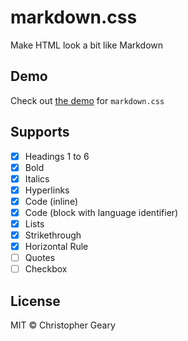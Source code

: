 # markdown.css

Make HTML look a bit like Markdown

## Demo

Check out [the demo](https://markdown-css.netlify.com) for `markdown.css`

## Supports

* [x] Headings 1 to 6
* [x] Bold
* [x] Italics
* [x] Hyperlinks
* [x] Code (inline)
* [x] Code (block with language identifier)
* [x] Lists
* [x] Strikethrough
* [x] Horizontal Rule
* [ ] Quotes
* [ ] Checkbox

## License

MIT © Christopher Geary
